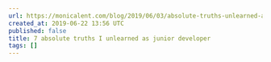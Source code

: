 ```yaml
---
url: https://monicalent.com/blog/2019/06/03/absolute-truths-unlearned-as-junior-developer/
created_at: 2019-06-22 13:56 UTC
published: false
title: 7 absolute truths I unlearned as junior developer
tags: []
---
```



